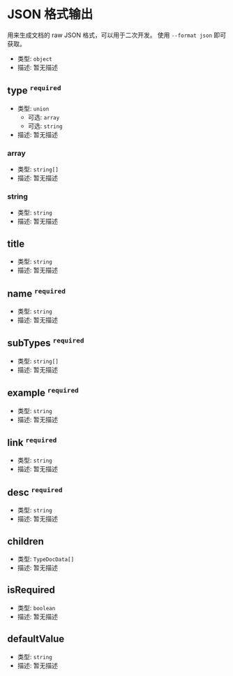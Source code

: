 # JSON 格式输出

用来生成文档的 raw JSON 格式，可以用于二次开发。
使用 `--format json` 即可获取。

*   类型: `object`
*   描述: 暂无描述

## type <sup>`required`</sup>

*   类型: `union`
    *   可选: `array`
    *   可选: `string`
*   描述: 暂无描述

### array

*   类型: `string[]`
*   描述: 暂无描述

### string

*   类型: `string`
*   描述: 暂无描述

## title

*   类型: `string`
*   描述: 暂无描述

## name <sup>`required`</sup>

*   类型: `string`
*   描述: 暂无描述

## subTypes <sup>`required`</sup>

*   类型: `string[]`
*   描述: 暂无描述

## example <sup>`required`</sup>

*   类型: `string`
*   描述: 暂无描述

## link <sup>`required`</sup>

*   类型: `string`
*   描述: 暂无描述

## desc <sup>`required`</sup>

*   类型: `string`
*   描述: 暂无描述

## children

*   类型: `TypeDocData[]`
*   描述: 暂无描述

## isRequired

*   类型: `boolean`
*   描述: 暂无描述

## defaultValue

*   类型: `string`
*   描述: 暂无描述
